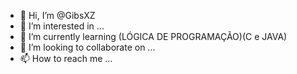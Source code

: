 - 👋 Hi, I’m @GibsXZ
- 👀 I’m interested in ...
- 🌱 I’m currently learning  (LÓGICA DE PROGRAMAÇÃO)(C e JAVA)
- 💞️ I’m looking to collaborate on ...
- 📫 How to reach me ...

<!---
GibsXZ/GibsXZ is a ✨ special ✨ repository because its `README.md` (this file) appears on your GitHub profile.
You can click the Preview link to take a look at your changes.
--->
